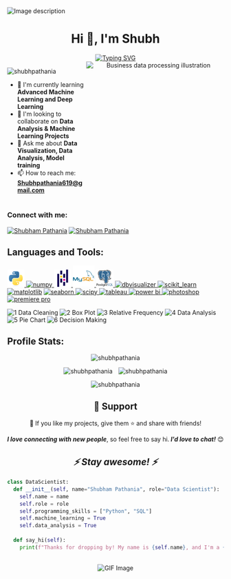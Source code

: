 
<img align="center" width="900" height="250" src="https://github.com/user-attachments/assets/57431065-d80c-44bf-978c-893559240a56" alt="Image description">

<h1 align="center">Hi 👋, I'm Shubh</h1>

<p align="center">
  <a href="https://git.io/typing-svg">
    <img src="https://readme-typing-svg.demolab.com?font=Fira+Code&pause=1000&color=ff4d6d&width=560&lines=Welcome+to+My+Digital+Space...;A+Data+Science+Enthusiast+with+a+Curious+Face;Crafting+Insights+with+Precision+and+Grace" alt="Typing SVG" />
  </a>
<br> 
<img align="right" height= "290" width="320" src="https://github.com/user-attachments/assets/cfd47c7a-a46d-46f4-ba2f-8d2842f800ff" alt="Business data processing illustration">

<p align="left"> <img src="https://komarev.com/ghpvc/?username=shubhpathania&label=Profile%20views&color=0e75b6&style=flat" alt="shubhpathania"/> </p>

- 🌱 I'm currently learning **Advanced Machine Learning and Deep Learning**
- 👯 I'm looking to collaborate on **Data Analysis & Machine Learning Projects**
- 💬 Ask me about **Data Visualization, Data Analysis, Model training**
- 📫 How to reach me: **Shubhpathania619@gmail.com**

# <h3 align="left">Connect with me:</h3>
<p align="left">
<a href="https://linkedin.com/in/shubham-pathania-0b4bb8147" target="blank"><img align="center" src="https://raw.githubusercontent.com/rahuldkjain/github-profile-readme-generator/master/src/images/icons/Social/linked-in-alt.svg" alt="Shubham Pathania" height="30" width="40" /></a>
<a href="https://www.hackerrank.com/shubhpathania619" target="blank"><img align="center" src="https://raw.githubusercontent.com/rahuldkjain/github-profile-readme-generator/master/src/images/icons/Social/hackerrank.svg" alt="Shubham Pathania" height="30" width="40" /></a>
</p>

<h2 align="left">Languages and Tools:</h2>
<p align="left">
<a href="https://www.python.org" target="_blank" rel="noreferrer"> <img src="https://raw.githubusercontent.com/devicons/devicon/master/icons/python/python-original.svg" alt="python" width="40" height="40"/> </a>
<a href="https://numpy.org/" target="_blank" rel="noreferrer"> <img src="https://numpy.org/images/logo.svg" alt="numpy" width="40" height="40"/> </a>
<a href="https://pandas.pydata.org/" target="_blank" rel="noreferrer"> <img src="https://raw.githubusercontent.com/devicons/devicon/2ae2a900d2f041da66e950e4d48052658d850630/icons/pandas/pandas-original.svg" alt="pandas" width="40" height="40"/> </a>
<a href="https://www.mysql.com/" target="_blank" rel="noreferrer"> <img src="https://raw.githubusercontent.com/devicons/devicon/master/icons/mysql/mysql-original-wordmark.svg" alt="mysql" width="50" height="50"/> </a>
<a href="https://www.postgresql.org" target="_blank" rel="noreferrer"> <img src="https://raw.githubusercontent.com/devicons/devicon/master/icons/postgresql/postgresql-original-wordmark.svg" alt="postgresql" width="40" height="40"/> </a>
<a href="https://www.dbvis.com/" target="_blank" rel="noreferrer"> <img src="https://encrypted-tbn0.gstatic.com/images?q=tbn:ANd9GcTRdf4SSGad_H4cGclysSIS12KuUEnR-U_DiQ&s" alt="dbvisualizer" width="50" height="50"/> </a>
<a href="https://scikit-learn.org/" target="_blank" rel="noreferrer"> <img src="https://upload.wikimedia.org/wikipedia/commons/0/05/Scikit_learn_logo_small.svg" alt="scikit_learn" width="50" height="45"/> </a>
<a href="https://matplotlib.org/" target="_blank" rel="noreferrer"> <img src="https://matplotlib.org/stable/_images/sphx_glr_logos2_001.png" alt="matplotlib" width="40" height="40"/></a>
<a href="https://seaborn.pydata.org/" target="_blank" rel="noreferrer"> <img src="https://seaborn.pydata.org/_images/logo-mark-lightbg.svg" alt="seaborn" width="40" height="40"/> </a>
<a href="https://scipy.org/" target="_blank" rel="noreferrer"> <img src="https://scipy.org/images/logo.svg" alt="scipy" width="40" height="40"/> </a>
<a href="https://www.tableau.com/" target="_blank" rel="noreferrer"> <img src="https://img.icons8.com/color/48/000000/tableau-software.png" alt="tableau" width="40" height="40"/> </a>
<a href="https://powerbi.microsoft.com/" target="_blank" rel="noreferrer"> <img src="https://www.vectorlogo.zone/logos/microsoft_powerbi/microsoft_powerbi-icon.svg" alt="power bi" width="40" height="40"/> </a>
<a href="https://www.adobe.com/products/photoshop.html" target="_blank" rel="noreferrer"> <img src="https://cdn.jsdelivr.net/gh/devicons/devicon/icons/photoshop/photoshop-plain.svg" alt="photoshop" width="40" height="40"/> </a>
<a href="https://www.adobe.com/products/premiere.html" target="_blank" rel="noreferrer"> <img src="https://cdn.jsdelivr.net/gh/devicons/devicon/icons/premierepro/premierepro-plain.svg" alt="premiere pro" width="40" height="40"/> </a>
  </p>

![1 Data Cleaning](https://github.com/user-attachments/assets/32beb243-abf9-422f-8975-7d21dc226e10)
![2 Box Plot](https://github.com/user-attachments/assets/96776c19-ff3d-4ece-8a67-5fca44a9bec0)
![3 Relative Frequency](https://github.com/user-attachments/assets/f7885190-fc37-4dad-9339-4ff8b24b7452)
![4 Data Analysis](https://github.com/user-attachments/assets/d73fe458-1f14-4c0d-b2db-38abe0e45053)
![5 Pie Chart](https://github.com/user-attachments/assets/e459a512-9f0d-4c0e-a46e-00c678a760f3)
![6 Decision Making](https://github.com/user-attachments/assets/7bdce3bc-3dde-457b-9b81-e571953da909)

<h2 align="left">Profile Stats:</h2>
<p align="center">
  <img src="https://github-profile-summary-cards.vercel.app/api/cards/profile-details?username=shubhpathania&theme=dracula" alt="shubhpathania" />
</p>

<div align="center">
  <img src="https://github-profile-summary-cards.vercel.app/api/cards/stats?username=shubhpathania&theme=dracula" alt="shubhpathania" style="display:inline-block; margin-right: 10px;" />
  <img src="https://github-profile-summary-cards.vercel.app/api/cards/productive-time?username=shubhpathania&theme=dracula&utcOffset=8" alt="shubhpathania" style="display:inline-block;" />
</div>
<p align="center">
  <img src="https://streak-stats.demolab.com?user=shubhpathania&theme=dracula" alt="shubhpathania"/>
</p>

<h2 align="center">🤝 Support</h2>
<p align="center">💙 If you like my projects, give them ⭐ and share with friends!</p>
<p align="center"><strong><em>I love connecting with new people</em></strong>, so feel free to say hi.<strong><em> I'd love to chat!</em></strong> 😊</p>

<h2 align="center"><strong><em>⚡️ Stay awesome! ⚡️</em></strong></h2>

```python
class DataScientist:
  def __init__(self, name="Shubham Pathania", role="Data Scientist"):
    self.name = name
    self.role = role
    self.programming_skills = ["Python", "SQL"]
    self.machine_learning = True
    self.data_analysis = True

  def say_hi(self):
    print(f"Thanks for dropping by! My name is {self.name}, and I'm a {self.role}. Let's innovate with data!")
```
<br> 

<div align="center">
<img src="https://github.com/user-attachments/assets/25d1c73c-b687-4572-95aa-64cd38a9cfaa" alt="GIF Image" width="180" height="140">
</div>
